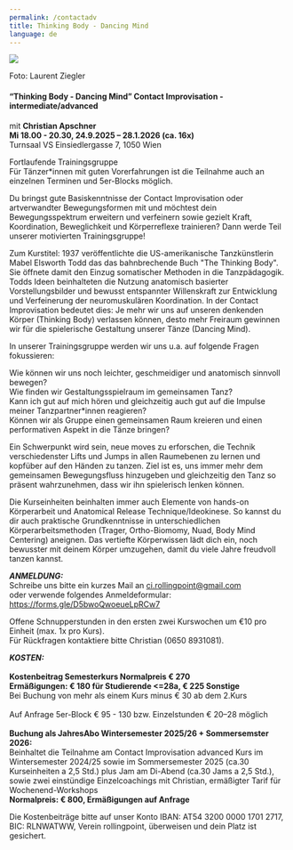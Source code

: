```yaml
---
permalink: /contactadv
title: Thinking Body - Dancing Mind
language: de
---
```

![](/assets/uploads/lsz_5410-3.jpg)

Foto: Laurent Ziegler

#### **“Thinking Body - Dancing Mind” Contact Improvisation - intermediate/advanced**

mit **Christian Apschner**\
**Mi 18.00 - 20.30, 24.9.2025 – 28.1.2026 (ca. 16x)**\
Turnsaal VS Einsiedlergasse 7, 1050 Wien

Fortlaufende Trainingsgruppe\
Für Tänzer*innen mit guten Vorerfahrungen ist die Teilnahme auch an einzelnen Terminen und 5er-Blocks möglich.

Du bringst gute Basiskenntnisse der Contact Improvisation oder artverwandter Bewegungsformen mit und möchtest dein Bewegungsspektrum erweitern und verfeinern sowie gezielt Kraft, Koordination, Beweglichkeit und Körperreflexe trainieren? Dann werde Teil unserer motivierten Trainingsgruppe! 

Zum Kurstitel: 1937 veröffentlichte die US-amerikanische Tanzkünstlerin Mabel Elsworth Todd das das bahnbrechende Buch "The Thinking Body". Sie öffnete damit den Einzug somatischer Methoden in die Tanzpädagogik. Todds Ideen beinhalteten die Nutzung anatomisch basierter Vorstellungsbilder und bewusst entspannter Willenskraft zur Entwicklung und Verfeinerung der neuromuskulären Koordination. In der Contact Improvisation bedeutet dies: Je mehr wir uns auf unseren denkenden Körper (Thinking  Body) verlassen können, desto mehr Freiraum gewinnen wir für die spielerische Gestaltung unserer Tänze (Dancing Mind).

In unserer Trainingsgruppe werden wir uns u.a. auf folgende Fragen fokussieren:

Wie können wir uns noch leichter, geschmeidiger und anatomisch sinnvoll bewegen?\
Wie finden wir Gestaltungsspielraum im gemeinsamen Tanz?\
Kann ich gut auf mich hören und gleichzeitig auch gut auf die Impulse meiner Tanzpartner*innen reagieren?\
Können wir als Gruppe einen gemeinsamen Raum kreieren und einen performativen Aspekt in die Tänze bringen?

Ein Schwerpunkt wird sein, neue moves zu erforschen, die Technik verschiedenster Lifts und Jumps in allen Raumebenen zu lernen und kopfüber auf den Händen zu tanzen. Ziel ist es, uns immer mehr dem gemeinsamen Bewegungsfluss hinzugeben und gleichzeitig den Tanz so präsent wahrzunehmen, dass wir ihn spielerisch lenken können.

Die Kurseinheiten beinhalten immer auch Elemente von hands-on Körperarbeit und Anatomical Release Technique/Ideokinese.  So kannst du dir auch praktische Grundkenntnisse in unterschiedlichen Körperarbeitsmethoden (Trager, Ortho-Biomomy, Nuad, Body Mind Centering) aneignen. Das vertiefte Körperwissen lädt dich ein, noch bewusster mit deinem Körper umzugehen, damit du viele Jahre freudvoll tanzen kannst.

***ANMELDUNG:***\
Schreibe uns bitte ein kurzes Mail an ci.rollingpoint@gmail.com\
oder verwende folgendes Anmeldeformular: <https://forms.gle/D5bwoQwoeueLpRCw7>

Offene Schnupperstunden in den ersten zwei Kurswochen um €10 pro Einheit (max. 1x pro Kurs).\
Für Rückfragen kontaktiere bitte Christian (0650 8931081).

***KOSTEN:***\
\
**Kostenbeitrag Semesterkurs Normalpreis € 270**\
**Ermäßigungen: € 180 für Studierende <=28a, € 225 Sonstige**\
Bei Buchung von mehr als einem Kurs minus € 30 ab dem 2.Kurs\
\
Auf Anfrage 5﻿er-Block € 95 - 130 bzw. Einzelstunden € 20–28 möglich\
\
**Buchung als JahresAbo Wintersemester 2025/26 + Sommersemster 2026:**\
Beinhaltet die Teilnahme am Contact Improvisation advanced Kurs im Wintersemester 2024/25 sowie im Sommersemester 2025 (ca.30 Kurseinheiten a 2,5 Std.) plus Jam am Di-Abend (ca.30 Jams a 2,5 Std.),  sowie zwei einstündige Einzelcoachings mit Christian, ermäßigter Tarif für Wochenend-Workshops \
**Normalpreis: € 800, Ermäßigungen auf Anfrage**

Die Kostenbeiträge bitte auf unser Konto IBAN: AT54 3200 0000 1701 2717, BIC: RLNWATWW, Verein rollingpoint, überweisen und dein Platz ist gesichert.